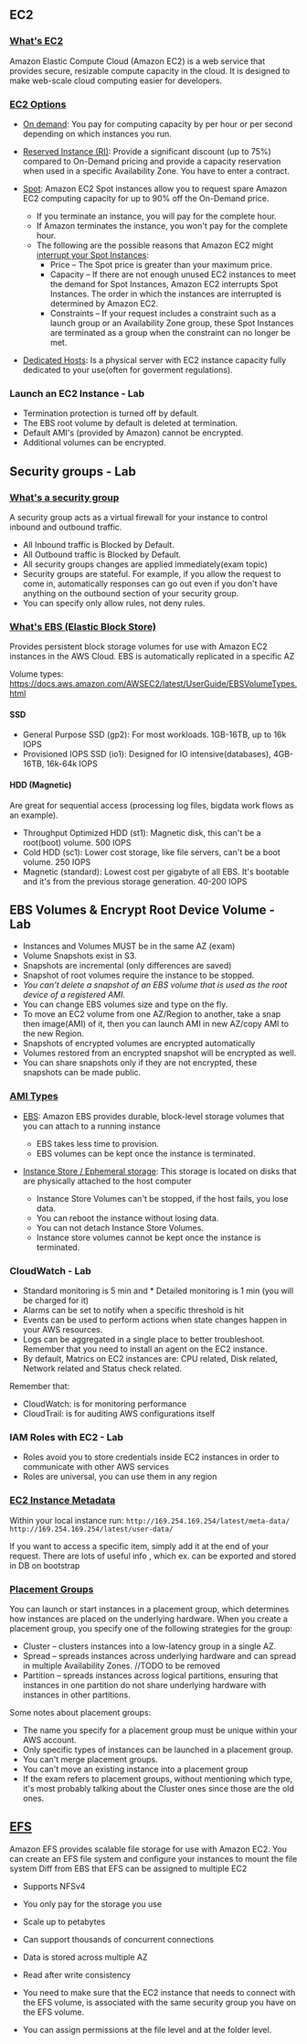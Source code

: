 ## EC2

### [What's EC2](https://aws.amazon.com/ec2/)

Amazon Elastic Compute Cloud (Amazon EC2) is a web service that provides secure, resizable compute capacity in the cloud. It is designed to make web-scale cloud computing easier for developers.

### [EC2 Options](https://aws.amazon.com/ec2/pricing/)

* [On demand](https://aws.amazon.com/ec2/pricing/on-demand/): You pay for computing capacity by per hour or per second depending on which instances you run.
* [Reserved Instance (RI)](https://aws.amazon.com/ec2/pricing/reserved-instances/): Provide a significant discount (up to 75%) compared to On-Demand pricing and provide a capacity reservation when used in a specific Availability Zone. You have to enter a contract.
* [Spot](https://aws.amazon.com/ec2/spot/): Amazon EC2 Spot instances allow you to request spare Amazon EC2 computing capacity for up to 90% off the On-Demand price.

  * If you terminate an instance, you will pay for the complete hour.
  * If Amazon terminates the instance, you won't pay for the complete hour.
  * The following are the possible reasons that Amazon EC2 might [interrupt your Spot Instances](https://docs.aws.amazon.com/AWSEC2/latest/UserGuide/spot-interruptions.html):
    * Price – The Spot price is greater than your maximum price.
    * Capacity – If there are not enough unused EC2 instances to meet the demand for Spot Instances, Amazon EC2 interrupts Spot Instances. The order in which the instances are interrupted is determined by Amazon EC2.
    * Constraints – If your request includes a constraint such as a launch group or an Availability Zone group, these Spot Instances are terminated as a group when the constraint can no longer be met.

* [Dedicated Hosts](https://aws.amazon.com/ec2/dedicated-hosts/): Is a physical server with EC2 instance capacity fully dedicated to your use(often for goverment regulations).

### Launch an EC2 Instance - Lab

* Termination protection is turned off by default.
* The EBS root volume by default is deleted at termination.
* Default AMI's (provided by Amazon) cannot be encrypted.
* Additional volumes can be encrypted.

## Security groups - Lab

### [What's a security group](https://docs.aws.amazon.com/vpc/latest/userguide/VPC_SecurityGroups.html)

A security group acts as a virtual firewall for your instance to control inbound and outbound traffic.

* All Inbound traffic is Blocked by Default.
* All Outbound traffic is Blocked by Default.
* All security groups changes are applied immediately(exam topic)
* Security groups are stateful. For example, if you allow the request to come in, automatically responses can go out even if you don't have anything on the outbound section of your security group.
* You can specify only allow rules, not deny rules.

### [What's EBS (Elastic Block Store)](https://aws.amazon.com/ebs/)

Provides persistent block storage volumes for use with Amazon EC2 instances in the AWS Cloud. EBS is automatically replicated in a specific AZ

Volume types: https://docs.aws.amazon.com/AWSEC2/latest/UserGuide/EBSVolumeTypes.html

#### SSD

* General Purpose SSD (gp2): For most workloads. 1GB-16TB, up to 16k IOPS
* Provisioned IOPS SSD (io1): Designed for IO intensive(databases), 4GB-16TB, 16k-64k IOPS

#### HDD (Magnetic)

Are great for sequential access (processing log files, bigdata work flows as an example).

* Throughput Optimized HDD (st1): Magnetic disk, this can't be a root(boot) volume. 500 IOPS
* Cold HDD (sc1): Lower cost storage, like file servers, can't be a boot volume. 250 IOPS
* Magnetic (standard): Lowest cost per gigabyte of all EBS. It's bootable and it's from the previous storage generation. 40-200 IOPS

## EBS Volumes & Encrypt Root Device Volume - Lab

* Instances and Volumes MUST be in the same AZ (exam)
* Volume Snapshots exist in S3.
* Snapshots are incremental (only differences are saved)
* Snapshot of root volumes require the instance to be stopped.
* _You can't delete a snapshot of an EBS volume that is used as the root device of a registered AMI._
* You can change EBS volumes size and type on the fly. 
* To move an EC2 volume from one AZ/Region to another, take a snap then image(AMI) of it, then you can launch AMI in new AZ/copy AMI to the new Region.
* Snapshots of encrypted volumes are encrypted automatically
* Volumes restored from an encrypted snapshot will be encrypted as well.
* You can share snapshots only if they are not encrypted, these snapshots can be made public.

### [AMI Types](https://aws.amazon.com/amazon-linux-ami/instance-type-matrix/)

* [EBS](https://docs.aws.amazon.com/AWSEC2/latest/UserGuide/AmazonEBS.html): Amazon EBS provides durable, block-level storage volumes that you can attach to a running instance
  * EBS takes less time to provision.
  * EBS volumes can be kept once the instance is terminated.
* [Instance Store / Ephemeral storage](https://docs.aws.amazon.com/AWSEC2/latest/UserGuide/InstanceStorage.html): This storage is located on disks that are physically attached to the host computer

  * Instance Store Volumes can't be stopped, if the host fails, you lose data.
  * You can reboot the instance without losing data.
  * You can not detach Instance Store Volumes.
  * Instance store volumes cannot be kept once the instance is terminated.

### CloudWatch - Lab

* Standard monitoring is 5 min and * Detailed monitoring is 1 min (you will be charged for it)
* Alarms can be set to notify when a specific threshold is hit
* Events can be used to perform actions when state changes happen in your AWS resources.
* Logs can be aggregated in a single place to better troubleshoot. Remember that you need to install an agent on the EC2 instance.
* By default, Matrics on EC2 instances are: CPU related, Disk related, Network related and Status check related.

Remember that:

* CloudWatch: is for monitoring performance
* CloudTrail: is for auditing AWS configurations itself

### IAM Roles with EC2 - Lab

* Roles avoid you to store credentials inside EC2 instances in order to communicate with other AWS services
* Roles are universal, you can use them in any region

### [EC2 Instance Metadata](https://docs.aws.amazon.com/AWSEC2/latest/UserGuide/ec2-instance-metadata.html)

Within your local instance run:
 ```http://169.254.169.254/latest/meta-data/```
 ```http://169.254.169.254/latest/user-data/```

If you want to access a specific item, simply add it at the end of your request.
There are lots of useful info , which ex. can be exported and stored in DB on bootstrap

### [Placement Groups](https://docs.aws.amazon.com/AWSEC2/latest/UserGuide/placement-groups.html)

You can launch or start instances in a placement group, which determines how instances are placed on the underlying hardware. When you create a placement group, you specify one of the following strategies for the group:

* Cluster – clusters instances into a low-latency group in a single AZ.
* Spread – spreads instances across underlying hardware and can spread in multiple Availability Zones.
//TODO to be removed
* Partition – spreads instances across logical partitions, ensuring that instances in one partition do not share underlying hardware with instances in other partitions.

Some notes about placement groups:

* The name you specify for a placement group must be unique within your AWS account.
* Only specific types of instances can be launched in a placement group.
* You can't merge placement groups.
* You can't move an existing instance into a placement group 
* If the exam refers to placement groups, without mentioning which type, it's most probably talking about the Cluster ones since those are the old ones.

## [EFS](https://aws.amazon.com/efs/)

Amazon EFS provides scalable file storage for use with Amazon EC2. You can create an EFS file system and configure your instances to mount the file system
Diff from EBS that EFS can be assigned to multiple EC2

* Supports NFSv4
* You only pay for the storage you use
* Scale up to petabytes
* Can support thousands of concurrent connections
* Data is stored across multiple AZ 
* Read after write consistency

* You need to make sure that the EC2 instance that needs to connect with the EFS volume, is associated with the same security group you have on the EFS volume.
* You can assign permissions at the file level and at the folder level.

